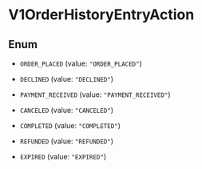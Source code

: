 
# V1OrderHistoryEntryAction

## Enum


* `ORDER_PLACED` (value: `"ORDER_PLACED"`)

* `DECLINED` (value: `"DECLINED"`)

* `PAYMENT_RECEIVED` (value: `"PAYMENT_RECEIVED"`)

* `CANCELED` (value: `"CANCELED"`)

* `COMPLETED` (value: `"COMPLETED"`)

* `REFUNDED` (value: `"REFUNDED"`)

* `EXPIRED` (value: `"EXPIRED"`)



